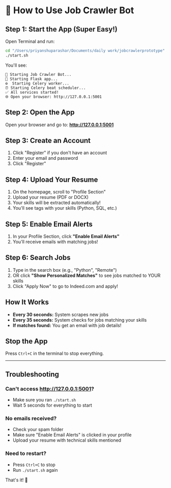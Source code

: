 # 🎯 How to Use Job Crawler Bot

## Step 1: Start the App (Super Easy!)

Open Terminal and run:

```bash
cd "/Users/priyanshuparashar/Documents/daily work/jobcrawlerprototype"
./start.sh
```

You'll see:
```
🚀 Starting Job Crawler Bot...
📱 Starting Flask app...
⚙️  Starting Celery worker...
⏰ Starting Celery beat scheduler...
✅ All services started!
🌐 Open your browser: http://127.0.0.1:5001
```

## Step 2: Open the App

Open your browser and go to: **http://127.0.0.1:5001**

## Step 3: Create an Account

1. Click "Register" if you don't have an account
2. Enter your email and password
3. Click "Register"

## Step 4: Upload Your Resume

1. On the homepage, scroll to "Profile Section"
2. Upload your resume (PDF or DOCX)
3. Your skills will be extracted automatically!
4. You'll see tags with your skills (Python, SQL, etc.)

## Step 5: Enable Email Alerts

1. In your Profile Section, click **"Enable Email Alerts"**
2. You'll receive emails with matching jobs!

## Step 6: Search Jobs

1. Type in the search box (e.g., "Python", "Remote")
2. OR click **"Show Personalized Matches"** to see jobs matched to YOUR skills
3. Click "Apply Now" to go to Indeed.com and apply!

## How It Works

- **Every 30 seconds:** System scrapes new jobs
- **Every 35 seconds:** System checks for jobs matching your skills
- **If matches found:** You get an email with job details!

## Stop the App

Press `Ctrl+C` in the terminal to stop everything.

---

## Troubleshooting

### Can't access http://127.0.0.1:5001?
- Make sure you ran `./start.sh`
- Wait 5 seconds for everything to start

### No emails received?
- Check your spam folder
- Make sure "Enable Email Alerts" is clicked in your profile
- Upload your resume with technical skills mentioned

### Need to restart?
- Press `Ctrl+C` to stop
- Run `./start.sh` again

That's it! 🎉
